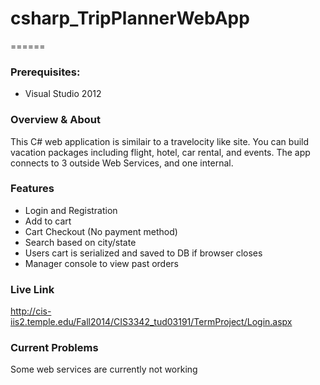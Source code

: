 # csharp_TripPlannerWebApp
======

### Prerequisites:

* Visual Studio 2012

### Overview & About

This C# web application is similair to a travelocity like site. You can build vacation packages including flight, hotel, car rental, and events. The app connects to 3 outside Web Services, and one internal. 

### Features
* Login and Registration
* Add to cart
* Cart Checkout (No payment method)
* Search based on city/state
* Users cart is serialized and saved to DB if browser closes
* Manager console to view past orders

### Live Link
http://cis-iis2.temple.edu/Fall2014/CIS3342_tud03191/TermProject/Login.aspx

### Current Problems
Some web services are currently not working
